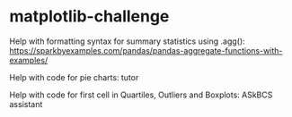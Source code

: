 # matplotlib-challenge

Help with formatting syntax for summary statistics using .agg(): https://sparkbyexamples.com/pandas/pandas-aggregate-functions-with-examples/

Help with code for pie charts: tutor

Help with code for first cell in Quartiles, Outliers and Boxplots: ASkBCS assistant